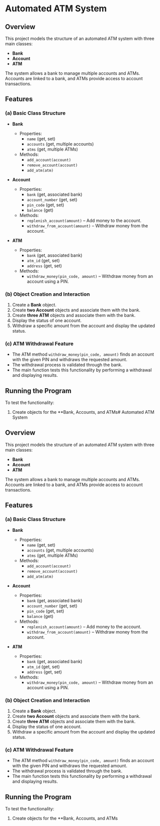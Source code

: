 # Automated ATM System

## Overview
This project models the structure of an automated ATM system with three main classes:
- **Bank**
- **Account**
- **ATM**

The system allows a bank to manage multiple accounts and ATMs. Accounts are linked to a bank, and ATMs provide access to account transactions.

## Features
### (a) Basic Class Structure
- **Bank**
    - Properties:
        - `name` (get, set)
        - `accounts` (get, multiple accounts)
        - `atms` (get, multiple ATMs)
    - Methods:
        - `add_account(account)`
        - `remove_account(account)`
        - `add_atm(atm)`

- **Account**
    - Properties:
        - `bank` (get, associated bank)
        - `account_number` (get, set)
        - `pin_code` (get, set)
        - `balance` (get)
    - Methods:
        - `replenish_account(amount)` – Add money to the account.
        - `withdraw_from_account(amount)` – Withdraw money from the account.

- **ATM**
    - Properties:
        - `bank` (get, associated bank)
        - `atm_id` (get, set)
        - `address` (get, set)
    - Methods:
        - `withdraw_money(pin_code, amount)` – Withdraw money from an account using a PIN.

### (b) Object Creation and Interaction
1. Create a **Bank** object.
2. Create **two Account** objects and associate them with the bank.
3. Create **three ATM** objects and associate them with the bank.
4. Display the status of one account.
5. Withdraw a specific amount from the account and display the updated status.

### (c) ATM Withdrawal Feature
- The ATM method `withdraw_money(pin_code, amount)` finds an account with the given PIN and withdraws the requested amount.
- The withdrawal process is validated through the bank.
- The main function tests this functionality by performing a withdrawal and displaying results.

## Running the Program
To test the functionality:
1. Create objects for the **Bank, Accounts, and ATMs# Automated ATM System

## Overview
This project models the structure of an automated ATM system with three main classes:
- **Bank**
- **Account**
- **ATM**

The system allows a bank to manage multiple accounts and ATMs. Accounts are linked to a bank, and ATMs provide access to account transactions.

## Features
### (a) Basic Class Structure
- **Bank**
    - Properties:
        - `name` (get, set)
        - `accounts` (get, multiple accounts)
        - `atms` (get, multiple ATMs)
    - Methods:
        - `add_account(account)`
        - `remove_account(account)`
        - `add_atm(atm)`

- **Account**
    - Properties:
        - `bank` (get, associated bank)
        - `account_number` (get, set)
        - `pin_code` (get, set)
        - `balance` (get)
    - Methods:
        - `replenish_account(amount)` – Add money to the account.
        - `withdraw_from_account(amount)` – Withdraw money from the account.

- **ATM**
    - Properties:
        - `bank` (get, associated bank)
        - `atm_id` (get, set)
        - `address` (get, set)
    - Methods:
        - `withdraw_money(pin_code, amount)` – Withdraw money from an account using a PIN.

### (b) Object Creation and Interaction
1. Create a **Bank** object.
2. Create **two Account** objects and associate them with the bank.
3. Create **three ATM** objects and associate them with the bank.
4. Display the status of one account.
5. Withdraw a specific amount from the account and display the updated status.

### (c) ATM Withdrawal Feature
- The ATM method `withdraw_money(pin_code, amount)` finds an account with the given PIN and withdraws the requested amount.
- The withdrawal process is validated through the bank.
- The main function tests this functionality by performing a withdrawal and displaying results.

## Running the Program
To test the functionality:
1. Create objects for the **Bank, Accounts, and ATMs

